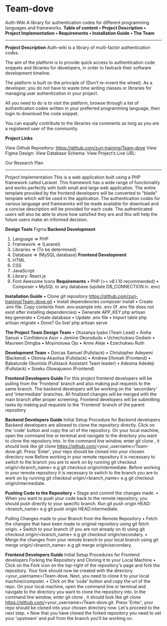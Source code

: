 # Team-dove
 Auth-Wiki
A library for authentication codes for different programming languages and frameworks.
**Table of content
•	Project Description
•	Project Implementation
•	Requirements
•	Installation Guide
•	The Team**

________________________________________
**Project Description**
Auth-wiki is a library of multi-factor authentication codes. 

The aim of the platform is to provide quick access to authentication code snippets and libraries for developers, in order to fastrack their software development timeline.

The platform is built on the principle of (Don’t re-invent the wheel). As a developer, you do not have to waste time writing classes or libraries for managing user authentication in your project.

All you need to do is to visit the platform, browse through a list of authentication codes written in your preferred programming language, then login to download the code snippet.

You can equally contribute to the libraries via comments as long as you are a registered user of the community.

**Project Links**

View Github Repository: https://github.com/zuri-training/Team-dove
View Figma Design:
View Database Schema: 
View Project’s Live URL: 

Our Research Plan
________________________________________
Project Implementation
This is a web application built using a PHP framework called Laravel. This framework has a wide range of functionality and works perfectly with both small and large web application. The entire template provided by the frontend developers will be converted to "blade" template which will be used in the application. The authentication codes for various language and frameworks will be made available for download and a concise description will be provided for each code. The authenticated users will also be able to show how satisfied they are and this will help the future users make an informed decision.

**Design Tools**
        Figma 
**Backend Development**
1.	Language => PHP
2.	Framework => (Laravel)
3.	Libraries => (To be determined)
4.	Database => (MySQL database)
**Frontend Development**
1.	HTML
2.	CSS
3.	JavaScript
4.	Library: React.js
5.	Font Awesome Icons
**Requirements**
•	PHP (>= v8.1.10 recommended)
•	Composer
•	MySQL or any database (update DB_CONNECTION in .env)

**Installation Guide**
•	Clone git repository https://github.com/zuri-training/Team-dove.git
•	Install dependencies composer install
•	Create .env file. Copy contents from .env.example into .env (If .env file does not exist after installing dependencies)
•	Generate APP_KEY php artisan key:generate
•	Create database
•	Update .env file
•	Import table php artisan migrate
•	Done? Go live! php artisan serve

**The Project Team**
**Design Team**
•	Otusanya Iyabo (Team Lead)
•	Aisha Sanusi
•	Confidence Asor
•	Jemine Okorodudu
•	Uchechukwu Godwin
•	Maureen Dimgba
•	Moyinoluwa Ojo
•	Anne Aleje
•	Ezechukwu Ruth

**Development Team**
•	Dorcas Samuel (Fullstack)
•	Christopher Adeyemi (Backend)
•	Obinna Akaolisa (Fullstack)
•	Andrew Efomah (Frontend)
•	Babatunde Okunlola (Fullstack Assistant Team leader) 
•	Adesina Adedeji (Fullstack)
•	Siseku Oluwajuwon (Frontend)

**Frontend Developers Guide** 
For this project frontend developers will be pulling from the 'Frontend' branch and also making pull requests to the same branch. The backend developers will be working on the 'secondary' and 'intermediate' branches. All finalized changes will be merged with the main branch after proper screening.
Frontend developers will be submitting tasks by making pull requests to the 'Frontend' branch of the parent repository

**Backend Developers Guide**
Initial Setup Procedure for Backend developers
Backend developers are allowed to clone the repository directly.
Click on the 'code' button and copy the url of the repository. On your local machine, open the command line or terminal and navigate to the directory you want to clone the repository into. In the command line window, enter git clone <enter the url you copied here>, it should look like git clone https://github.com/<your_username>/Team-dove.git. Press 'Enter', your repo should be cloned into your chosen directory now Before working in your remote repository it is necessary to switch to the branch you are to work on by running git checkout origin/<branch_name> e.g git checkout origin/intermediate.
Before working in your remote repository it is necessary to switch to the branch you are to work on by running git checkout origin/<branch_name> e.g git checkout origin/intermediate.
  
**Pushing Code to the Repository**
•	Stage and commit the changes made.
•	When you want to push your code back to the remote repository, you should push directly to your specific branch. Run git push origin HEAD:<branch_name> e.g git push origin HEAD:intermediate.
  
Pulling Changes made to your Branch from the Remote Repository
•	Fetch the changes that have been made to original repository using git fetch origin.
•	Switch to your branch (if you are not already on it) using git checkout origin/<branch_name> e.g git checkout origin/secondary.
•	Merge the changes from your remote branch to your local branch using git merge origin/<branch_name> e.g git merge origin/secondary.
  
**Frontend Developers Guide**
Initial Setup Procedures for Frontend developers
Forking the Repository and Cloning it to your Local Machine
•	Click on the Fork icon on the top-right of the repository's page and fork the repository. Your fork should now be created with the directory <your_username>/Team-dove. Next, you need to clone it to your local machine/computer.
•	Click on the 'code' button and copy the url of the repo. On your local machine, open the command line or terminal and navigate to the directory you want to clone the repository into. In the command line window, enter git clone <enter the url you copied here>, it should look like git clone https://github.com/<your_username>/Team-dove.git. Press 'Enter', your repo should be cloned into your chosen directory now. Let's proceed to the next step.
•	Now that you have cloned the forked repository you need to set your 'upstream' and pull from the branch you'll be working on. 
